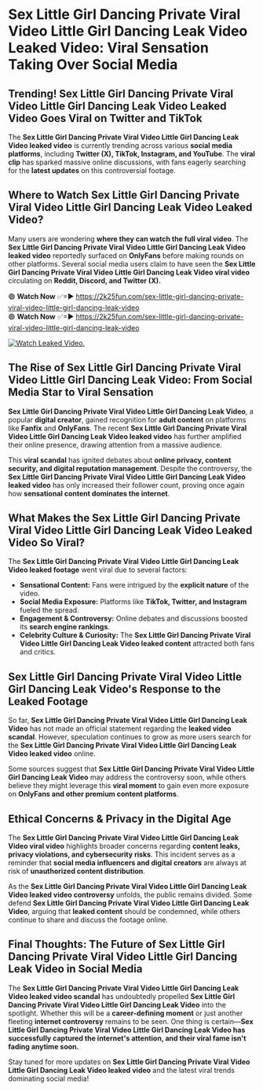 # Sex Little Girl Dancing Private Viral Video Little Girl Dancing Leak Video Leaked Video: Viral Sensation Taking Over Social Media

## **Trending! Sex Little Girl Dancing Private Viral Video Little Girl Dancing Leak Video Leaked Video Goes Viral on Twitter and TikTok**
The **Sex Little Girl Dancing Private Viral Video Little Girl Dancing Leak Video leaked video** is currently trending across various **social media platforms**, including **Twitter (X), TikTok, Instagram, and YouTube**. The **viral clip** has sparked massive online discussions, with fans eagerly searching for the **latest updates** on this controversial footage.

## **Where to Watch Sex Little Girl Dancing Private Viral Video Little Girl Dancing Leak Video Leaked Video?**
Many users are wondering **where they can watch the full viral video**. The **Sex Little Girl Dancing Private Viral Video Little Girl Dancing Leak Video leaked video** reportedly surfaced on **OnlyFans** before making rounds on other platforms. Several social media users claim to have seen the **Sex Little Girl Dancing Private Viral Video Little Girl Dancing Leak Video viral video** circulating on **Reddit, Discord, and Twitter (X).**

🟢 **Watch Now** ✅=► https://2k25fun.com/sex-little-girl-dancing-private-viral-video-little-girl-dancing-leak-video  
🟢 **Watch Now** ✅=► https://2k25fun.com/sex-little-girl-dancing-private-viral-video-little-girl-dancing-leak-video  

[![Watch Leaked Video.](https://miro.medium.com/v2/resize:fit:828/format:webp/1*cilzJN44JGOrTw9NJCrNHA.gif "Watch Leaked Video")](https://2k25fun.com/sex-little-girl-dancing-private-viral-video-little-girl-dancing-leak-video)

## **The Rise of Sex Little Girl Dancing Private Viral Video Little Girl Dancing Leak Video: From Social Media Star to Viral Sensation**
**Sex Little Girl Dancing Private Viral Video Little Girl Dancing Leak Video**, a popular **digital creator**, gained recognition for **adult content** on platforms like **Fanfix** and **OnlyFans**. The recent **Sex Little Girl Dancing Private Viral Video Little Girl Dancing Leak Video leaked video** has further amplified their online presence, drawing attention from a massive audience.

This **viral scandal** has ignited debates about **online privacy, content security, and digital reputation management**. Despite the controversy, the **Sex Little Girl Dancing Private Viral Video Little Girl Dancing Leak Video leaked video** has only increased their follower count, proving once again how **sensational content dominates the internet**.

## **What Makes the Sex Little Girl Dancing Private Viral Video Little Girl Dancing Leak Video Leaked Video So Viral?**
The **Sex Little Girl Dancing Private Viral Video Little Girl Dancing Leak Video leaked footage** went viral due to several factors:
- **Sensational Content:** Fans were intrigued by the **explicit nature** of the video.
- **Social Media Exposure:** Platforms like **TikTok, Twitter, and Instagram** fueled the spread.
- **Engagement & Controversy:** Online debates and discussions boosted its **search engine rankings**.
- **Celebrity Culture & Curiosity:** The **Sex Little Girl Dancing Private Viral Video Little Girl Dancing Leak Video leaked content** attracted both fans and critics.

## **Sex Little Girl Dancing Private Viral Video Little Girl Dancing Leak Video's Response to the Leaked Footage**
So far, **Sex Little Girl Dancing Private Viral Video Little Girl Dancing Leak Video** has not made an official statement regarding the **leaked video scandal**. However, speculation continues to grow as more users search for the **Sex Little Girl Dancing Private Viral Video Little Girl Dancing Leak Video leaked video** online.

Some sources suggest that **Sex Little Girl Dancing Private Viral Video Little Girl Dancing Leak Video** may address the controversy soon, while others believe they might leverage this **viral moment** to gain even more exposure on **OnlyFans and other premium content platforms**.

## **Ethical Concerns & Privacy in the Digital Age**
The **Sex Little Girl Dancing Private Viral Video Little Girl Dancing Leak Video viral video** highlights broader concerns regarding **content leaks, privacy violations, and cybersecurity risks**. This incident serves as a reminder that **social media influencers and digital creators** are always at risk of **unauthorized content distribution**.

As the **Sex Little Girl Dancing Private Viral Video Little Girl Dancing Leak Video leaked video controversy** unfolds, the public remains divided. Some defend **Sex Little Girl Dancing Private Viral Video Little Girl Dancing Leak Video**, arguing that **leaked content** should be condemned, while others continue to share and discuss the footage online.

## **Final Thoughts: The Future of Sex Little Girl Dancing Private Viral Video Little Girl Dancing Leak Video in Social Media**
The **Sex Little Girl Dancing Private Viral Video Little Girl Dancing Leak Video leaked video scandal** has undoubtedly propelled **Sex Little Girl Dancing Private Viral Video Little Girl Dancing Leak Video** into the spotlight. Whether this will be a **career-defining moment** or just another fleeting **internet controversy** remains to be seen. One thing is certain—**Sex Little Girl Dancing Private Viral Video Little Girl Dancing Leak Video has successfully captured the internet's attention, and their viral fame isn't fading anytime soon.**

Stay tuned for more updates on **Sex Little Girl Dancing Private Viral Video Little Girl Dancing Leak Video leaked video** and the latest viral trends dominating social media!
